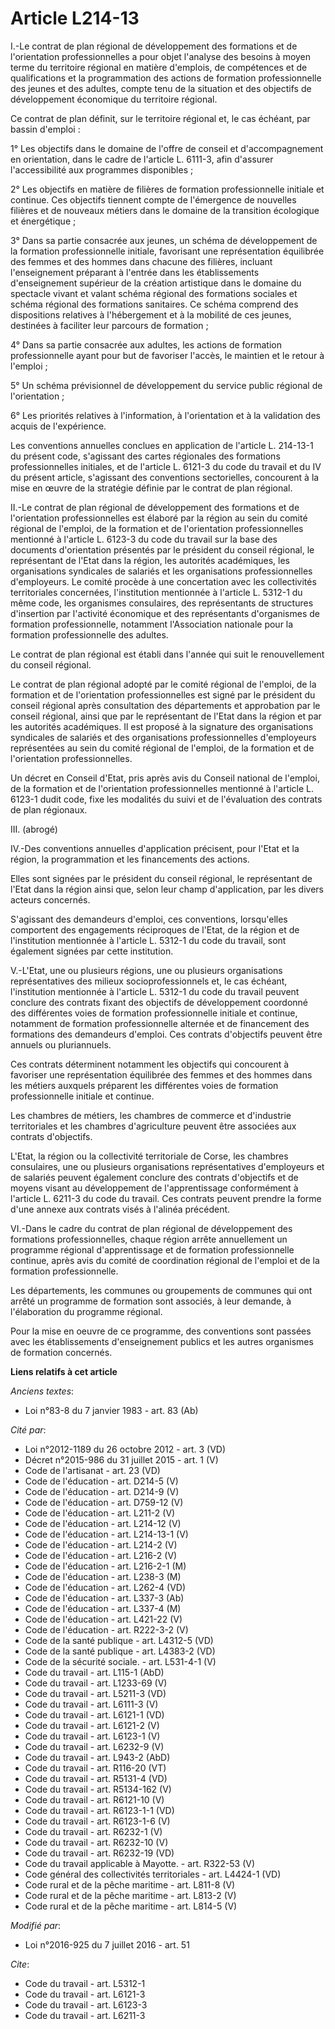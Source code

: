 # Article L214-13

I.-Le contrat de plan régional de développement des formations et de l'orientation professionnelles a pour objet l'analyse
des besoins à moyen terme du territoire régional en matière d'emplois, de compétences et de qualifications et la
programmation des actions de formation professionnelle des jeunes et des adultes, compte tenu de la situation et des
objectifs de développement économique du territoire régional. 

Ce contrat de plan définit, sur le territoire régional et, le cas échéant, par bassin d'emploi : 

1° Les objectifs dans le domaine de l'offre de conseil et d'accompagnement en orientation, dans le cadre de l'article L.
6111-3, afin d'assurer l'accessibilité aux programmes disponibles ; 

2° Les objectifs en matière de filières de formation professionnelle initiale et continue. Ces objectifs tiennent compte de
l'émergence de nouvelles filières et de nouveaux métiers dans le domaine de la transition écologique et énergétique ; 

3° Dans sa partie consacrée aux jeunes, un schéma de développement de la formation professionnelle initiale, favorisant une
représentation équilibrée des femmes et des hommes dans chacune des filières, incluant l'enseignement préparant à l'entrée
dans les établissements d'enseignement supérieur de la création artistique dans le domaine du spectacle vivant et valant
schéma régional des formations sociales et schéma régional des formations sanitaires. Ce schéma comprend des dispositions
relatives à l'hébergement et à la mobilité de ces jeunes, destinées à faciliter leur parcours de formation ; 

4° Dans sa partie consacrée aux adultes, les actions de formation professionnelle ayant pour but de favoriser l'accès, le
maintien et le retour à l'emploi ; 

5° Un schéma prévisionnel de développement du service public régional de l'orientation ; 

6° Les priorités relatives à l'information, à l'orientation et à la validation des acquis de l'expérience. 

Les conventions annuelles conclues en application de l'article L. 214-13-1 du présent code, s'agissant des cartes régionales
des formations professionnelles initiales, et de l'article L. 6121-3 du code du travail et du IV du présent article,
s'agissant des conventions sectorielles, concourent à la mise en œuvre de la stratégie définie par le contrat de plan
régional. 

II.-Le contrat de plan régional de développement des formations et de l'orientation professionnelles est élaboré par la
région au sein du comité régional de l'emploi, de la formation et de l'orientation professionnelles mentionné à l'article L.
6123-3 du code du travail sur la base des documents d'orientation présentés par le président du conseil régional, le
représentant de l'Etat dans la région, les autorités académiques, les organisations syndicales de salariés et les
organisations professionnelles d'employeurs. Le comité procède à une concertation avec les collectivités territoriales
concernées, l'institution mentionnée à l'article L. 5312-1 du même code, les organismes consulaires, des représentants de
structures d'insertion par l'activité économique et des représentants d'organismes de formation professionnelle, notamment
l'Association nationale pour la formation professionnelle des adultes. 

Le contrat de plan régional est établi dans l'année qui suit le renouvellement du conseil régional. 

Le contrat de plan régional adopté par le comité régional de l'emploi, de la formation et de l'orientation professionnelles
est signé par le président du conseil régional après consultation des départements et approbation par le conseil régional,
ainsi que par le représentant de l'Etat dans la région et par les autorités académiques. Il est proposé à la signature des
organisations syndicales de salariés et des organisations professionnelles d'employeurs représentées au sein du comité
régional de l'emploi, de la formation et de l'orientation professionnelles. 

Un décret en Conseil d'Etat, pris après avis du Conseil national de l'emploi, de la formation et de l'orientation
professionnelles mentionné à l'article L. 6123-1 dudit code, fixe les modalités du suivi et de l'évaluation des contrats de
plan régionaux. 

III. (abrogé) 

IV.-Des conventions annuelles d'application précisent, pour l'Etat et la région, la programmation et les financements des
actions. 

Elles sont signées par le président du conseil régional, le représentant de l'Etat dans la région ainsi que, selon leur champ
d'application, par les divers acteurs concernés. 

S'agissant des demandeurs d'emploi, ces conventions, lorsqu'elles comportent des engagements réciproques de l'Etat, de la
région et de l'institution mentionnée à l'article L. 5312-1 du code du travail, sont également signées par cette
institution. 

V.-L'Etat, une ou plusieurs régions, une ou plusieurs organisations représentatives des milieux socioprofessionnels et, le
cas échéant, l'institution mentionnée à l'article L. 5312-1 du code du travail peuvent conclure des contrats fixant des
objectifs de développement coordonné des différentes voies de formation professionnelle initiale et continue, notamment de
formation professionnelle alternée et de financement des formations des demandeurs d'emploi. Ces contrats d'objectifs peuvent
être annuels ou pluriannuels. 

Ces contrats déterminent notamment les objectifs qui concourent à favoriser une représentation équilibrée des femmes et des
hommes dans les métiers auxquels préparent les différentes voies de formation professionnelle initiale et continue. 

Les chambres de métiers, les chambres de commerce et d'industrie territoriales et les chambres d'agriculture peuvent être
associées aux contrats d'objectifs. 

L'Etat, la région ou la collectivité territoriale de Corse, les chambres consulaires, une ou plusieurs organisations
représentatives d'employeurs et de salariés peuvent également conclure des contrats d'objectifs et de moyens visant au
développement de l'apprentissage conformément à l'article L. 6211-3 du code du travail. Ces contrats peuvent prendre la forme
d'une annexe aux contrats visés à l'alinéa précédent. 

VI.-Dans le cadre du contrat de plan régional de développement des formations professionnelles, chaque région arrête
annuellement un programme régional d'apprentissage et de formation professionnelle continue, après avis du comité de
coordination régional de l'emploi et de la formation professionnelle. 

Les départements, les communes ou groupements de communes qui ont arrêté un programme de formation sont associés, à leur
demande, à l'élaboration du programme régional. 

Pour la mise en oeuvre de ce programme, des conventions sont passées avec les établissements d'enseignement publics et les
autres organismes de formation concernés.

**Liens relatifs à cet article**

_Anciens textes_:

  - Loi n°83-8 du 7 janvier 1983 - art. 83 (Ab)

_Cité par_:

  - Loi n°2012-1189 du 26 octobre 2012 - art. 3 (VD)
  - Décret n°2015-986 du 31 juillet 2015 - art. 1 (V)
  - Code de l'artisanat - art. 23 (VD)
  - Code de l'éducation - art. D214-5 (V)
  - Code de l'éducation - art. D214-9 (V)
  - Code de l'éducation - art. D759-12 (V)
  - Code de l'éducation - art. L211-2 (V)
  - Code de l'éducation - art. L214-12 (V)
  - Code de l'éducation - art. L214-13-1 (V)
  - Code de l'éducation - art. L214-2 (V)
  - Code de l'éducation - art. L216-2 (V)
  - Code de l'éducation - art. L216-2-1 (M)
  - Code de l'éducation - art. L238-3 (M)
  - Code de l'éducation - art. L262-4 (VD)
  - Code de l'éducation - art. L337-3 (Ab)
  - Code de l'éducation - art. L337-4 (M)
  - Code de l'éducation - art. L421-22 (V)
  - Code de l'éducation - art. R222-3-2 (V)
  - Code de la santé publique - art. L4312-5 (VD)
  - Code de la santé publique - art. L4383-2 (VD)
  - Code de la sécurité sociale. - art. L531-4-1 (V)
  - Code du travail - art. L115-1 (AbD)
  - Code du travail - art. L1233-69 (V)
  - Code du travail - art. L5211-3 (VD)
  - Code du travail - art. L6111-3 (V)
  - Code du travail - art. L6121-1 (VD)
  - Code du travail - art. L6121-2 (V)
  - Code du travail - art. L6123-1 (V)
  - Code du travail - art. L6232-9 (V)
  - Code du travail - art. L943-2 (AbD)
  - Code du travail - art. R116-20 (VT)
  - Code du travail - art. R5131-4 (VD)
  - Code du travail - art. R5134-162 (V)
  - Code du travail - art. R6121-10 (V)
  - Code du travail - art. R6123-1-1 (VD)
  - Code du travail - art. R6123-1-6 (V)
  - Code du travail - art. R6232-1 (V)
  - Code du travail - art. R6232-10 (V)
  - Code du travail - art. R6232-19 (VD)
  - Code du travail applicable à Mayotte. - art. R322-53 (V)
  - Code général des collectivités territoriales - art. L4424-1 (VD)
  - Code rural et de la pêche maritime - art. L811-8 (V)
  - Code rural et de la pêche maritime - art. L813-2 (V)
  - Code rural et de la pêche maritime - art. L814-5 (V)

_Modifié par_:

  - Loi n°2016-925 du 7 juillet 2016 - art. 51

_Cite_:

  - Code du travail - art. L5312-1
  - Code du travail - art. L6121-3
  - Code du travail - art. L6123-3
  - Code du travail - art. L6211-3
